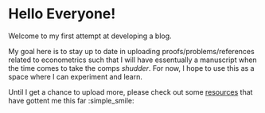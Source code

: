 


# Hello Everyone!

Welcome to my first attempt at developing a blog. 

My goal here is to stay up to date in uploading proofs/problems/references related to econometrics such that I will have essentually a manuscript when the time comes to take the comps *shudder*. For now, I hope to use this as a space where I can experiment and learn.

Until I get a chance to upload more, please check out some [resources](https://matthewrgonzalez.github.io/Econometric/resources/) that have gottent me this far :simple_smile: 
